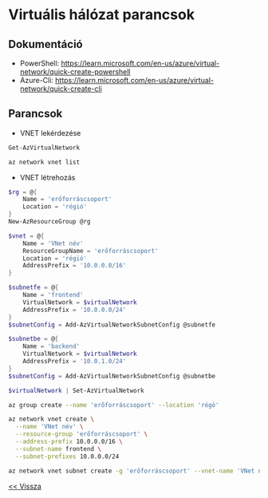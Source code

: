 # Virtuális hálózat parancsok

## Dokumentáció

- PowerShell: https://learn.microsoft.com/en-us/azure/virtual-network/quick-create-powershell
- Azure-Cli: https://learn.microsoft.com/en-us/azure/virtual-network/quick-create-cli

## Parancsok

- VNET lekérdezése

```powershell
Get-AzVirtualNetwork
```

```bash
az network vnet list
```

- VNET létrehozás

```powershell
$rg = @{
    Name = 'erőforráscsoport'
    Location = 'régió'
}
New-AzResourceGroup @rg

$vnet = @{
    Name = 'VNet név'
    ResourceGroupName = 'erőforráscsoport'
    Location = 'régió'
    AddressPrefix = '10.0.0.0/16'
}

$subnetfe = @{
    Name = 'frontend'
    VirtualNetwork = $virtualNetwork
    AddressPrefix = '10.0.0.0/24'
}
$subnetConfig = Add-AzVirtualNetworkSubnetConfig @subnetfe

$subnetbe = @{
    Name = 'backend'
    VirtualNetwork = $virtualNetwork
    AddressPrefix = '10.0.1.0/24'
}
$subnetConfig = Add-AzVirtualNetworkSubnetConfig @subnetbe

$virtualNetwork | Set-AzVirtualNetwork
```

```bash
az group create --name 'erőforráscsoport' --location 'régó'

az network vnet create \
  --name 'VNet név' \
  --resource-group 'erőforráscsoport' \
  --address-prefix 10.0.0.0/16 \
  --subnet-name frontend \
  --subnet-prefixes 10.0.0.0/24

az network vnet subnet create -g 'erőforráscsoport' --vnet-name 'VNet név' -n backend --address-prefixes 10.0.1.0/24
```

[<< Vissza](README.md)
